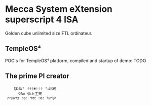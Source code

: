 # Mecca System eXtension superscript 4 ISA

Golden cube unlimited size FTL ordinateur.

## TempleOS⁴

POC's for TempleOS⁴ platform, compiled and startup of demo: TODO

## The prime PI creator

	    @Ω仙⁴ ꜊꜊꜊⋇꜏꜏꜏ ⁴ﷲΩ@
	      ©Δ∞ 仙上主天
	 בְּרֵאשִׁית :o: יְסוֺד :o: יִשְׂרָאֵל

